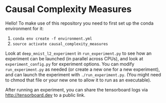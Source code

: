 # Causal Complexity Measures

Hello! To make use of this repository you need to first set up the conda environment for it:
1) `conda env create -f environment.yml`
2) `source activate causal_complexity_measures`

Look at `deep_mnist_l2_experiment` in `run_experiment.py` to see how an experiment can be launched (in parallel across CPUs), and look at `experiment_config.py` for experiment options. You can modify `run_experiment.py` as needed (or create a new one for a new experiment), and can launch the experiment with `./run_experiment.py`. (You might need to chmod that file or your new one to allow it to run as an executable).

After running an experiment, you can share the tensorboard logs via http://tensorboard.dev to a public link.
